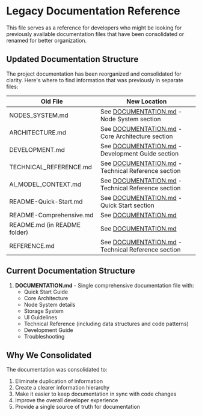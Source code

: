 # Legacy Documentation Reference

This file serves as a reference for developers who might be looking for previously available documentation files that have been consolidated or renamed for better organization.

## Updated Documentation Structure

The project documentation has been reorganized and consolidated for clarity. Here's where to find information that was previously in separate files:

| Old File | New Location |
|----------|-------------|
| NODES_SYSTEM.md | See [DOCUMENTATION.md](./DOCUMENTATION.md) - Node System section |
| ARCHITECTURE.md | See [DOCUMENTATION.md](./DOCUMENTATION.md) - Core Architecture section |
| DEVELOPMENT.md | See [DOCUMENTATION.md](./DOCUMENTATION.md) - Development Guide section |
| TECHNICAL_REFERENCE.md | See [DOCUMENTATION.md](./DOCUMENTATION.md) - Technical Reference section |
| AI_MODEL_CONTEXT.md | See [DOCUMENTATION.md](./DOCUMENTATION.md) - Technical Reference section |
| README-Quick-Start.md | See [DOCUMENTATION.md](./DOCUMENTATION.md) - Quick Start section |
| README-Comprehensive.md | See [DOCUMENTATION.md](./DOCUMENTATION.md) |
| README.md (in README folder) | See [DOCUMENTATION.md](./DOCUMENTATION.md) |
| REFERENCE.md | See [DOCUMENTATION.md](./DOCUMENTATION.md) - Technical Reference section |

## Current Documentation Structure

1. **DOCUMENTATION.md** - Single comprehensive documentation file with:
   - Quick Start Guide
   - Core Architecture
   - Node System details
   - Storage System
   - UI Guidelines
   - Technical Reference (including data structures and code patterns)
   - Development Guide
   - Troubleshooting

## Why We Consolidated

The documentation was consolidated to:
1. Eliminate duplication of information
2. Create a clearer information hierarchy
3. Make it easier to keep documentation in sync with code changes
4. Improve the overall developer experience
5. Provide a single source of truth for documentation